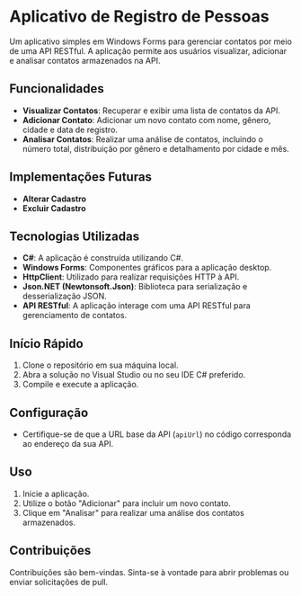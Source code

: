 # Aplicativo de Registro de Pessoas

Um aplicativo simples em Windows Forms para gerenciar contatos por meio de uma API RESTful. A aplicação permite aos usuários visualizar, adicionar e analisar contatos armazenados na API.

## Funcionalidades

- **Visualizar Contatos**: Recuperar e exibir uma lista de contatos da API.
- **Adicionar Contato**: Adicionar um novo contato com nome, gênero, cidade e data de registro.
- **Analisar Contatos**: Realizar uma análise de contatos, incluindo o número total, distribuição por gênero e detalhamento por cidade e mês.

## Implementações Futuras
- **Alterar Cadastro**
- **Excluir Cadastro**

## Tecnologias Utilizadas

- **C#**: A aplicação é construída utilizando C#.
- **Windows Forms**: Componentes gráficos para a aplicação desktop.
- **HttpClient**: Utilizado para realizar requisições HTTP à API.
- **Json.NET (Newtonsoft.Json)**: Biblioteca para serialização e desserialização JSON.
- **API RESTful**: A aplicação interage com uma API RESTful para gerenciamento de contatos.

## Início Rápido

1. Clone o repositório em sua máquina local.
2. Abra a solução no Visual Studio ou no seu IDE C# preferido.
3. Compile e execute a aplicação.

## Configuração

- Certifique-se de que a URL base da API (`apiUrl`) no código corresponda ao endereço da sua API.

## Uso

1. Inicie a aplicação.
2. Utilize o botão "Adicionar" para incluir um novo contato.
3. Clique em "Analisar" para realizar uma análise dos contatos armazenados.

## Contribuições

Contribuições são bem-vindas. Sinta-se à vontade para abrir problemas ou enviar solicitações de pull.
